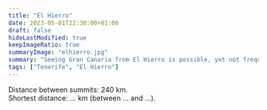 ```yaml
---
title: "El Hierro"
date: 2023-05-01T22:30:00+01:00
draft: false
hideLastModified: true
keepImageRatio: true
summaryImage: "elhierro.jpg"
summary: "Seeing Gran Canaria from El Hierro is possible, yet not frequent."
tags: ["Tenerife", "El Hierro"]
---
```



Distance between summits: 240 km.    
Shortest distance: ... km (between ... and ...).